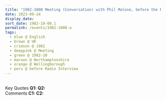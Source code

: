 ```yaml
---
title: "1982-1008 Meeting (Conversation) with Phil Malone, before the Radio Interview with Him, Radio Studio, Victoria Center, 46-50 Palk Road, Wellingborough, Northamptonshire, UK"
date: 2023-09-24
display_date: 
sort_date: 1982-10-08.1
permalink: /events/1982-1008-a
tags:
  - blue @ English
  - brown @ UK
  - crimson @ 1982
  - deeppink @ Meeting
  - green @ 1982-10
  - maroon @ Northamptonshire
  - orange @ Wellingborough
  - peru @ before Radio Interview  
---
```


<br>

<wave-list>
  <list-title color="DarkSeaGreen" width="55">Key Quotes</list-title>
  <list-item color="BlanchedAlmond" width="280"><b>Q1:</b> <i></i></list-item>
  <list-item color="Lavender" width="280"><b>Q2:</b> <i></i></list-item>
</wave-list>

<br>

<wave-list>
  <list-title color="DarkSeaGreen" width="55">Comments</list-title>
  <list-item color="BlanchedAlmond" width="280"><b>C1:</b> <i></i></list-item>
  <list-item color="Lavender" width="280"><b>C2:</b> <i></i></list-item>
</wave-list>